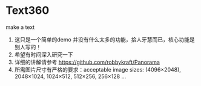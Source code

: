 # Text360
make a text
1. 这只是一个简单的demo  并没有什么太多的功能，拾人牙慧而已，核心功能是别人写的！
2. 希望有时间深入研究一下
3. 详细的讲解请参考   https://github.com/robbykraft/Panorama
4. 所需图片尺寸有严格的要求：acceptable image sizes: (4096×2048), 2048×1024, 1024×512, 512×256, 256×128 ...

